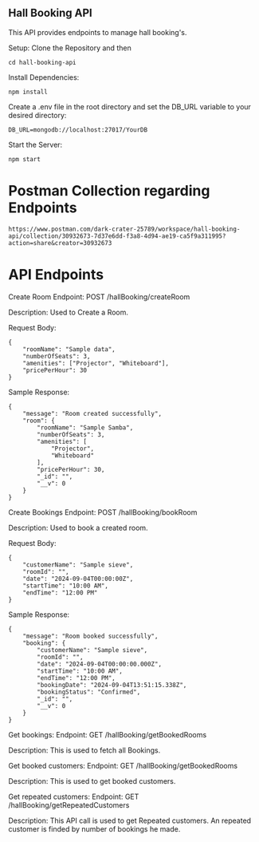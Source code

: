 ## Hall Booking API
This API provides endpoints to manage hall booking's.

Setup:
Clone the Repository and then
```
cd hall-booking-api
```

Install Dependencies:
```
npm install
```

Create a .env file in the root directory and set the DB_URL variable to your desired directory:
```
DB_URL=mongodb://localhost:27017/YourDB
```

Start the Server:
```
npm start
```
# Postman Collection regarding Endpoints
```
https://www.postman.com/dark-crater-25789/workspace/hall-booking-api/collection/30932673-7d37e6dd-f3a8-4d94-ae19-ca5f9a311995?action=share&creator=30932673
```

# API Endpoints

Create Room
Endpoint: POST /hallBooking/createRoom

Description: Used to Create a Room.

Request Body:
```
{
    "roomName": "Sample data",
    "numberOfSeats": 3,
    "amenities": ["Projector", "Whiteboard"],
    "pricePerHour": 30
}
```

Sample Response:
```
{
    "message": "Room created successfully",
    "room": {
        "roomName": "Sample Samba",
        "numberOfSeats": 3,
        "amenities": [
            "Projector",
            "Whiteboard"
        ],
        "pricePerHour": 30,
        "_id": "",
        "__v": 0
    }
}
```

Create Bookings
Endpoint: POST /hallBooking/bookRoom

Description: Used to book a created room.

Request Body:
```
{
    "customerName": "Sample sieve",
    "roomId": "",
    "date": "2024-09-04T00:00:00Z",
    "startTime": "10:00 AM",
    "endTime": "12:00 PM"
}

```

Sample Response:
```
{
    "message": "Room booked successfully",
    "booking": {
        "customerName": "Sample sieve",
        "roomId": "",
        "date": "2024-09-04T00:00:00.000Z",
        "startTime": "10:00 AM",
        "endTime": "12:00 PM",
        "bookingDate": "2024-09-04T13:51:15.338Z",
        "bookingStatus": "Confirmed",
        "_id": "",
        "__v": 0
    }
}
```

Get bookings:
Endpoint: GET /hallBooking/getBookedRooms

Description: This is used to fetch all Bookings.

Get booked customers:
Endpoint: GET /hallBooking/getBookedRooms

Description: This is used to get booked customers.

Get repeated customers:
Endpoint: GET /hallBooking/getRepeatedCustomers

Description: This API call is used to get Repeated customers. An repeated customer is finded by number of bookings he made.


